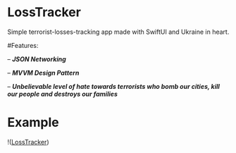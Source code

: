 # LossTracker
Simple terrorist-losses-tracking app made with SwiftUI and Ukraine in heart.

#Features:

– ***JSON Networking***

– ***MVVM Design Pattern***

– ***Unbelievable level of hate towards terrorists who bomb our cities, kill our people and destroys our families***

# Example

!([LossTracker](https://github.com/llieusedie/LossTracker/blob/main/LossTracker.gif))
